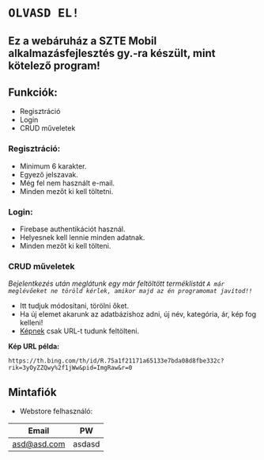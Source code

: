 # ```OLVASD EL!```
## Ez a webáruház a SZTE Mobil alkalmazásfejlesztés gy.-ra készült, mint kötelező program!

## Funkciók:
* Regisztráció
* Login 
* CRUD műveletek

### Regisztráció:
* Minimum 6 karakter.
* Egyező jelszavak.
* Még fel nem használt e-mail.
* Minden mezőt ki kell töltetni.

### Login:
* Firebase authentikációt használ.
* Helyesnek kell lennie minden adatnak.
* Minden mezőt ki kell tölteni.

### CRUD műveletek
*Bejelentkezés után meglátunk egy már feltöltött terméklistát ```A már meglévőeket ne töröld kérlek, amikor majd az én programomat javítod!!```*

* Itt tudjuk módosítani, törölni őket.
* Ha új elemet akarunk az adatbázishoz adni, új név, kategória, ár, kép fog kelleni!
* [Képnek](https://th.bing.com/th/id/R.75a1f21171a65133e7bda08d8fbe332c?rik=3yOyZZQwy%2f1jWw&pid=ImgRaw&r=0) csak URL-t tudunk feltölteni.

**Kép URL példa:** 
```
https://th.bing.com/th/id/R.75a1f21171a65133e7bda08d8fbe332c?rik=3yOyZZQwy%2f1jWw&pid=ImgRaw&r=0
```

## Mintafiók
* Webstore felhasználó: 

|Email|PW|     
|----|-----| 
|asd@asd.com|asdasd|




